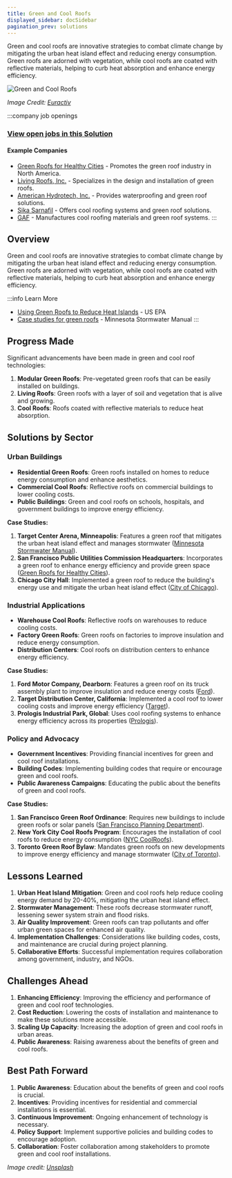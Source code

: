 ```yaml
---
title: Green and Cool Roofs
displayed_sidebar: docSidebar
pagination_prev: solutions
---
```


Green and cool roofs are innovative strategies to combat climate change by mitigating the urban heat island effect and reducing energy consumption. Green roofs are adorned with vegetation, while cool roofs are coated with reflective materials, helping to curb heat absorption and enhance energy efficiency.

![Green and Cool Roofs](../static/img/green-roofing.png)

*Image Credit: [Euractiv](https://www.euractiv.com/section/energy-environment/opinion/seven-steps-to-curb-deforestation-and-enhance-forest-protection-looking-beyond-eu-only-solutions/)*

:::company job openings
### [View open jobs in this Solution](https://climatebase.org/jobs?l=&q=&drawdown_solutions=Green+and+Cool+Roofs)
#### Example Companies
- [Green Roofs for Healthy Cities](https://greenroofs.org) - Promotes the green roof industry in North America.
- [Living Roofs, Inc.](https://livingroofsinc.com) - Specializes in the design and installation of green roofs.
- [American Hydrotech, Inc.](https://www.hydrotechusa.com) - Provides waterproofing and green roof solutions.
- [Sika Sarnafil](https://usa.sika.com) - Offers cool roofing systems and green roof solutions.
- [GAF](https://www.gaf.com) - Manufactures cool roofing materials and green roof systems.
:::

## Overview

Green and cool roofs are innovative strategies to combat climate change by mitigating the urban heat island effect and reducing energy consumption. Green roofs are adorned with vegetation, while cool roofs are coated with reflective materials, helping to curb heat absorption and enhance energy efficiency.

:::info Learn More
- [Using Green Roofs to Reduce Heat Islands](https://www.epa.gov/heatislands/using-green-roofs-reduce-heat-islands) - US EPA
- [Case studies for green roofs](https://stormwater.pca.state.mn.us/index.php/Case_studies_for_green_roofs) - Minnesota Stormwater Manual
:::

## Progress Made

Significant advancements have been made in green and cool roof technologies:

1. **Modular Green Roofs**: Pre-vegetated green roofs that can be easily installed on buildings.
2. **Living Roofs**: Green roofs with a layer of soil and vegetation that is alive and growing.
3. **Cool Roofs**: Roofs coated with reflective materials to reduce heat absorption.

## Solutions by Sector

### Urban Buildings
- **Residential Green Roofs**: Green roofs installed on homes to reduce energy consumption and enhance aesthetics.
- **Commercial Cool Roofs**: Reflective roofs on commercial buildings to lower cooling costs.
- **Public Buildings**: Green and cool roofs on schools, hospitals, and government buildings to improve energy efficiency.

**Case Studies:**
1. **Target Center Arena, Minneapolis**: Features a green roof that mitigates the urban heat island effect and manages stormwater ([Minnesota Stormwater Manual](https://stormwater.pca.state.mn.us/index.php/Case_studies_for_green_roofs)).
2. **San Francisco Public Utilities Commission Headquarters**: Incorporates a green roof to enhance energy efficiency and provide green space ([Green Roofs for Healthy Cities](https://greenroofs.org)).
3. **Chicago City Hall**: Implemented a green roof to reduce the building's energy use and mitigate the urban heat island effect ([City of Chicago](https://www.chicago.gov)).

### Industrial Applications
- **Warehouse Cool Roofs**: Reflective roofs on warehouses to reduce cooling costs.
- **Factory Green Roofs**: Green roofs on factories to improve insulation and reduce energy consumption.
- **Distribution Centers**: Cool roofs on distribution centers to enhance energy efficiency.

**Case Studies:**
1. **Ford Motor Company, Dearborn**: Features a green roof on its truck assembly plant to improve insulation and reduce energy costs ([Ford](https://corporate.ford.com)).
2. **Target Distribution Center, California**: Implemented a cool roof to lower cooling costs and improve energy efficiency ([Target](https://corporate.target.com)).
3. **Prologis Industrial Park, Global**: Uses cool roofing systems to enhance energy efficiency across its properties ([Prologis](https://www.prologis.com)).

### Policy and Advocacy
- **Government Incentives**: Providing financial incentives for green and cool roof installations.
- **Building Codes**: Implementing building codes that require or encourage green and cool roofs.
- **Public Awareness Campaigns**: Educating the public about the benefits of green and cool roofs.

**Case Studies:**
1. **San Francisco Green Roof Ordinance**: Requires new buildings to include green roofs or solar panels ([San Francisco Planning Department](https://sfplanning.org)).
2. **New York City Cool Roofs Program**: Encourages the installation of cool roofs to reduce energy consumption ([NYC CoolRoofs](https://www.nyc.gov/coolroofs)).
3. **Toronto Green Roof Bylaw**: Mandates green roofs on new developments to improve energy efficiency and manage stormwater ([City of Toronto](https://www.toronto.ca)).

## Lessons Learned

1. **Urban Heat Island Mitigation**: Green and cool roofs help reduce cooling energy demand by 20-40%, mitigating the urban heat island effect.
2. **Stormwater Management**: These roofs decrease stormwater runoff, lessening sewer system strain and flood risks.
3. **Air Quality Improvement**: Green roofs can trap pollutants and offer urban green spaces for enhanced air quality.
4. **Implementation Challenges**: Considerations like building codes, costs, and maintenance are crucial during project planning.
5. **Collaborative Efforts**: Successful implementation requires collaboration among government, industry, and NGOs.

## Challenges Ahead

1. **Enhancing Efficiency**: Improving the efficiency and performance of green and cool roof technologies.
2. **Cost Reduction**: Lowering the costs of installation and maintenance to make these solutions more accessible.
3. **Scaling Up Capacity**: Increasing the adoption of green and cool roofs in urban areas.
4. **Public Awareness**: Raising awareness about the benefits of green and cool roofs.

## Best Path Forward

1. **Public Awareness**: Education about the benefits of green and cool roofs is crucial.
2. **Incentives**: Providing incentives for residential and commercial installations is essential.
3. **Continuous Improvement**: Ongoing enhancement of technology is necessary.
4. **Policy Support**: Implement supportive policies and building codes to encourage adoption.
5. **Collaboration**: Foster collaboration among stakeholders to promote green and cool roof installations.

*Image credit: [Unsplash](https://unsplash.com/@ries_bosch)*
